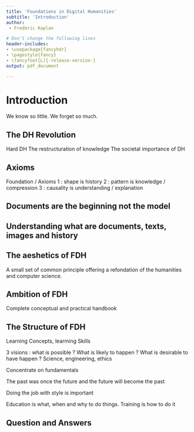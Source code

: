 ```yaml
---
title: 'Foundations in Digital Humanities'
subtitle: 'Introduction'
author:
 - Frederic Kaplan

# Don't change the following lines
header-includes:
- \usepackage{fancyhdr}
- \pagestyle{fancy}
- \fancyfoot[L]{-release-version-}
output: pdf_document

---
```


# Introduction

We know so little. We forget so much. 




## The DH Revolution

Hard DH
The restructuration of knowledge
The societal importance of DH

## Axioms

Foundation  / Axioms
1 : shape is history 
2 : pattern is knowledge / compression
3 : causality is understanding / explanation



## Documents are the beginning not the model 



## Understanding what are documents, texts, images and history

## The aeshetics of FDH

A small set of common principle offering a refondation of the humanities and computer science. 

## Ambition of FDH

Complete conceptual and practical handbook

## The Structure of  FDH

Learning Concepts, learming Skills

3 visions : what is possible ? What is likely to happen ? What is desirable to have happen ? Science, engineering, ethics 

Concentrate on fundamentals 

The past was once the future and the future will become the past 

Doing the job with style is important

Education is what, when and why to do things. Training is how to do it 

## Question and Answers 



